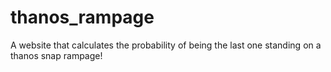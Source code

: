 # thanos_rampage
A website that calculates the probability of being the last one standing on a thanos snap rampage!
